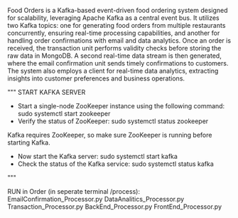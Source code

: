 
Food Orders is a Kafka-based event-driven food ordering system designed for scalability, leveraging Apache Kafka as a central event bus. It utilizes two Kafka topics: one for generating food orders from multiple restaurants concurrently, ensuring real-time processing capabilities, and another for handling order confirmations with email and data analytics. Once an order is received, the transaction unit performs validity checks before storing the raw data in MongoDB. A second real-time data stream is then generated, where the email confirmation unit sends timely confirmations to customers. The system also employs a client for real-time data analytics, extracting insights into customer preferences and business operations.

""" 
START KAFKA SERVER
- Start a single-node ZooKeeper instance using the following command:
sudo systemctl start zookeeper
- Verify the status of ZooKeeper:
sudo systemctl status zookeeper

Kafka requires ZooKeeper, so make sure ZooKeeper is running before starting Kafka.
- Now start the Kafka server:
sudo systemctl start kafka
- Check the status of the Kafka service:
sudo systemctl status kafka

"""

RUN in Order (in seperate terminal /process):
EmailConfirmation_Processor.py
DataAnalitics_Processor.py
Transaction_Processor.py
BackEnd_Processor.py
FrontEnd_Processor.py
